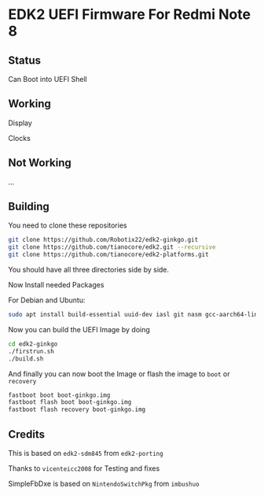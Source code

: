 # EDK2 UEFI Firmware For Redmi Note 8

## Status

Can Boot into UEFI Shell

## Working

Display

Clocks

## Not Working

...

## Building

You need to clone these repositories 

```bash
git clone https://github.com/Robotix22/edk2-ginkgo.git
git clone https://github.com/tianocore/edk2.git --recursive
git clone https://github.com/tianocore/edk2-platforms.git
```
You should have all three directories side by side.

Now Install needed Packages

For Debian and Ubuntu:

```bash
sudo apt install build-essential uuid-dev iasl git nasm gcc-aarch64-linux-gnu mkbootimg python3-distutils gettext
```

Now you can build the UEFI Image by doing

```bash
cd edk2-ginkgo
./firstrun.sh
./build.sh
```

And finally you can now boot the Image or flash the image to `boot` or `recovery`

```bash
fastboot boot boot-ginkgo.img
fastboot flash boot boot-ginkgo.img
fastboot flash recovery boot-ginkgo.img
```

## Credits

This is based on `edk2-sdm845` from `edk2-porting`

Thanks to `vicenteicc2008` for Testing and fixes

SimpleFbDxe is based on `NintendoSwitchPkg` from `imbushuo`
